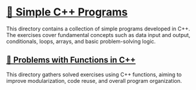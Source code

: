 # [🧮 Simple C++ Programs](problemas_simples/README.md)

This directory contains a collection of simple programs developed in C++. The exercises cover fundamental concepts such as data input and output, conditionals, loops, arrays, and basic problem-solving logic.

## [🧠 Problems with Functions in C++](problemas_com_funcoes/README.md)

This directory gathers solved exercises using C++ functions, aiming to improve modularization, code reuse, and overall program organization.